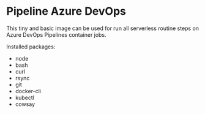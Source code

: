# Pipeline Azure DevOps

This tiny and basic image can be used for run all serverless routine steps on Azure DevOps Pipelines container jobs.

Installed packages:

- node
- bash
- curl
- rsync
- git
- docker-cli
- kubectl
- cowsay
